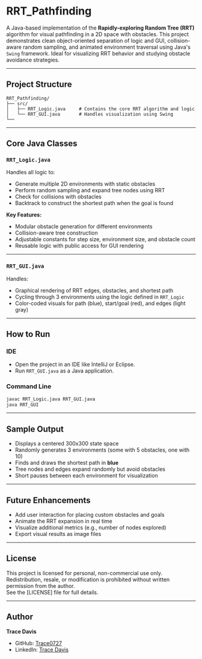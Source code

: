 # RRT_Pathfinding

A Java-based implementation of the **Rapidly-exploring Random Tree (RRT)** algorithm for visual pathfinding in a 2D space with obstacles. This project demonstrates clean object-oriented separation of logic and GUI, collision-aware random sampling, and animated environment traversal using Java's `Swing` framework. Ideal for visualizing RRT behavior and studying obstacle avoidance strategies.

---



## Project Structure

```
RRT_Pathfinding/
├── src/
│   ├── RRT_Logic.java     # Contains the core RRT algorithm and logic
│   └── RRT_GUI.java       # Handles visualization using Swing
└──
```

---



## Core Java Classes

### `RRT_Logic.java`
Handles all logic to:
- Generate multiple 2D environments with static obstacles
- Perform random sampling and expand tree nodes using RRT
- Check for collisions with obstacles
- Backtrack to construct the shortest path when the goal is found

**Key Features:**
- Modular obstacle generation for different environments  
- Collision-aware tree construction  
- Adjustable constants for step size, environment size, and obstacle count  
- Reusable logic with public access for GUI rendering

---



### `RRT_GUI.java`
Handles:
- Graphical rendering of RRT edges, obstacles, and shortest path  
- Cycling through 3 environments using the logic defined in `RRT_Logic`  
- Color-coded visuals for path (blue), start/goal (red), and edges (light gray)

---



## How to Run

### IDE
- Open the project in an IDE like IntelliJ or Eclipse.
- Run `RRT_GUI.java` as a Java application.

### Command Line
```bash
javac RRT_Logic.java RRT_GUI.java
java RRT_GUI
```

---



## Sample Output

- Displays a centered 300x300 state space  
- Randomly generates 3 environments (some with 5 obstacles, one with 10)  
- Finds and draws the shortest path in **blue**  
- Tree nodes and edges expand randomly but avoid obstacles  
- Short pauses between each environment for visualization  

---



## Future Enhancements

- Add user interaction for placing custom obstacles and goals  
- Animate the RRT expansion in real time  
- Visualize additional metrics (e.g., number of nodes explored)  
- Export visual results as image files  

---



## License
This project is licensed for personal, non-commercial use only. Redistribution, resale, or modification is prohibited without written permission from the author.  
See the [LICENSE] file for full details.



---



## Author  
**Trace Davis**  
- GitHub: [Trace0727](https://github.com/Trace0727)  
- LinkedIn: [Trace Davis](https://www.linkedin.com/in/trace-d-926380138/)
